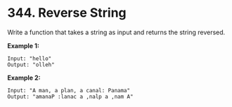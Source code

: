 # 344. Reverse String

Write a function that takes a string as input and returns the string reversed.

__Example 1:__

```
Input: "hello"
Output: "olleh"
```

__Example 2:__

```
Input: "A man, a plan, a canal: Panama"
Output: "amanaP :lanac a ,nalp a ,nam A"
```
